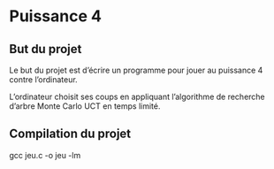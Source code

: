 # Puissance 4

## But du projet
Le but du projet est d’écrire un programme pour jouer au puissance 4 contre l’ordinateur. 

L’ordinateur choisit ses coups en appliquant l’algorithme de recherche d’arbre Monte Carlo UCT en temps limité.

## Compilation du projet

gcc jeu.c -o jeu -lm

